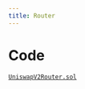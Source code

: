 ```yaml
---
title: Router
---
```


# Code

[`UniswapV2Router.sol`](https://github.com/Uniswap/uniswap-v2-periphery/blob/master/contracts/UniswapV2Router.sol)

